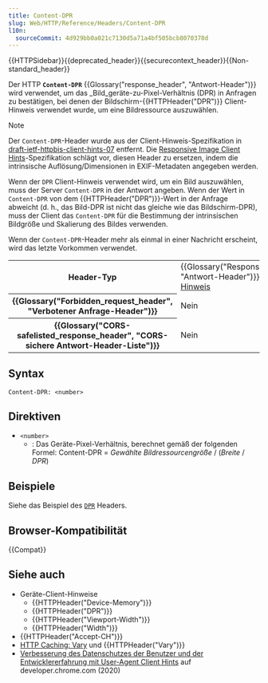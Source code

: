 ```yaml
---
title: Content-DPR
slug: Web/HTTP/Reference/Headers/Content-DPR
l10n:
  sourceCommit: 4d929bb0a021c7130d5a71a4bf505bcb8070378d
---
```


{{HTTPSidebar}}{{deprecated_header}}{{securecontext_header}}{{Non-standard_header}}

Der HTTP **`Content-DPR`** {{Glossary("response_header", "Antwort-Header")}} wird verwendet, um das \_Bild_geräte-zu-Pixel-Verhältnis (DPR) in Anfragen zu bestätigen, bei denen der Bildschirm-{{HTTPHeader("DPR")}} Client-Hinweis verwendet wurde, um eine Bildressource auszuwählen.

> [!NOTE]
> Der `Content-DPR`-Header wurde aus der Client-Hinweis-Spezifikation in [draft-ietf-httpbis-client-hints-07](https://datatracker.ietf.org/doc/html/draft-ietf-httpbis-client-hints-07) entfernt.
> Die [Responsive Image Client Hints](https://wicg.github.io/responsive-image-client-hints/)-Spezifikation schlägt vor, diesen Header zu ersetzen, indem die intrinsische Auflösung/Dimensionen in EXIF-Metadaten angegeben werden.

Wenn der `DPR` Client-Hinweis verwendet wird, um ein Bild auszuwählen, muss der Server `Content-DPR` in der Antwort angeben.
Wenn der Wert in `Content-DPR` von dem {{HTTPHeader("DPR")}}-Wert in der Anfrage abweicht (d. h., das Bild-DPR ist nicht das gleiche wie das Bildschirm-DPR), muss der Client das `Content-DPR` für die Bestimmung der intrinsischen Bildgröße und Skalierung des Bildes verwenden.

Wenn der `Content-DPR`-Header mehr als einmal in einer Nachricht erscheint, wird das letzte Vorkommen verwendet.

<table class="properties">
  <tbody>
    <tr>
      <th scope="row">Header-Typ</th>
      <td>
        {{Glossary("Response_header", "Antwort-Header")}},
        <a href="/de/docs/Web/HTTP/Guides/Client_hints">Client-Hinweis</a>
      </td>
    </tr>
    <tr>
      <th scope="row">{{Glossary("Forbidden_request_header", "Verbotener Anfrage-Header")}}</th>
      <td>Nein</td>
    </tr>
    <tr>
      <th scope="row">
        {{Glossary("CORS-safelisted_response_header", "CORS-sichere Antwort-Header-Liste")}}
      </th>
      <td>Nein</td>
    </tr>
  </tbody>
</table>

## Syntax

```http
Content-DPR: <number>
```

## Direktiven

- `<number>`
  - : Das Geräte-Pixel-Verhältnis, berechnet gemäß der folgenden Formel:
    Content-DPR = _Gewählte Bildressourcengröße_ / (_Breite_ / _DPR_)

## Beispiele

Siehe das Beispiel des [`DPR`](/de/docs/Web/HTTP/Reference/Headers/DPR#examples) Headers.

## Browser-Kompatibilität

{{Compat}}

## Siehe auch

- Geräte-Client-Hinweise
  - {{HTTPHeader("Device-Memory")}}
  - {{HTTPHeader("DPR")}}
  - {{HTTPHeader("Viewport-Width")}}
  - {{HTTPHeader("Width")}}
- {{HTTPHeader("Accept-CH")}}
- [HTTP Caching: Vary](/de/docs/Web/HTTP/Guides/Caching#vary) und {{HTTPHeader("Vary")}}
- [Verbesserung des Datenschutzes der Benutzer und der Entwicklererfahrung mit User-Agent Client Hints](https://developer.chrome.com/docs/privacy-security/user-agent-client-hints) auf developer.chrome.com (2020)
